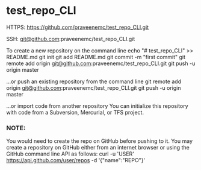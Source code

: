 # test_repo_CLI

HTTPS:
https://github.com/praveenemc/test_repo_CLI.git

SSH:
git@github.com:praveenemc/test_repo_CLI.git

To create a new repository on the command line
echo "# test_repo_CLI" >> README.md
git init
git add README.md
git commit -m "first commit"
git remote add origin git@github.com:praveenemc/test_repo_CLI.git
git push -u origin master


…or push an existing repository from the command line
git remote add origin git@github.com:praveenemc/test_repo_CLI.git
git push -u origin master

…or import code from another repository
You can initialize this repository with code from a Subversion, Mercurial, or TFS project.

### NOTE:

You would need to create the repo on GitHub before pushing to it.
You may create a repository on GitHub either from an internet browser or using the GitHub command line API as follows:
curl -u 'USER' https://api.github.com/user/repos -d '{"name":"REPO"}'
